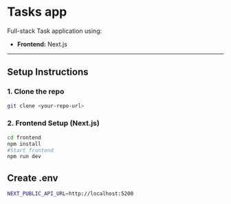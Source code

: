 # Tasks app

Full-stack Task application using:

- **Frontend:** Next.js
  
---

## Setup Instructions

### 1. Clone the repo

```bash
git clone <your-repo-url>
```


### 2. Frontend Setup (Next.js)
```bash
cd frontend
npm install
#Start frontend
npm run dev
```
## Create .env
```bash
NEXT_PUBLIC_API_URL=http://localhost:5200
```

